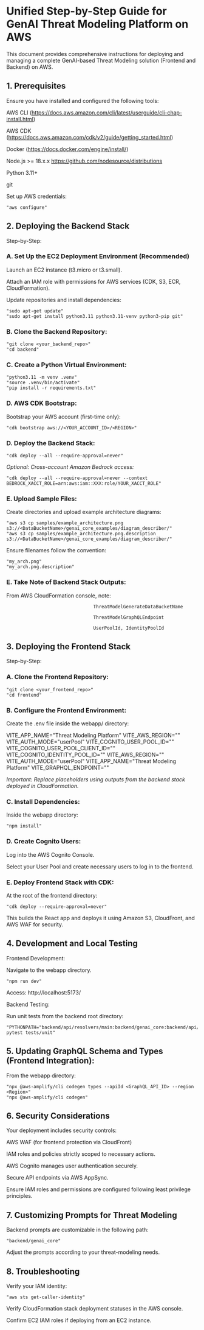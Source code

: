 # Unified Step-by-Step Guide for GenAI Threat Modeling Platform on AWS

This document provides comprehensive instructions for deploying and managing a complete GenAI-based Threat Modeling solution (Frontend and Backend) on AWS.

## 1. Prerequisites

Ensure you have installed and configured the following tools:

AWS CLI (https://docs.aws.amazon.com/cli/latest/userguide/cli-chap-install.html)

AWS CDK (https://docs.aws.amazon.com/cdk/v2/guide/getting_started.html)

Docker (https://docs.docker.com/engine/install/)

Node.js >= 18.x.x https://github.com/nodesource/distributions

Python 3.11+

git

Set up AWS credentials:

    "aws configure"

## 2. Deploying the Backend Stack

Step-by-Step:

### A. Set Up the EC2 Deployment Environment (Recommended)

Launch an EC2 instance (t3.micro or t3.small).

Attach an IAM role with permissions for AWS services (CDK, S3, ECR, CloudFormation).

Update repositories and install dependencies:

    "sudo apt-get update"
    "sudo apt-get install python3.11 python3.11-venv python3-pip git"

### B. Clone the Backend Repository:

    "git clone <your_backend_repo>"
    "cd backend"

### C. Create a Python Virtual Environment:

    "python3.11 -m venv .venv"
    "source .venv/bin/activate"
    "pip install -r requirements.txt"

### D. AWS CDK Bootstrap:

Bootstrap your AWS account (first-time only):

    "cdk bootstrap aws://<YOUR_ACCOUNT_ID>/<REGION>"

### D. Deploy the Backend Stack:

    "cdk deploy --all --require-approval=never"

*Optional: Cross-account Amazon Bedrock access:*

    "cdk deploy --all --require-approval=never --context BEDROCK_XACCT_ROLE=arn:aws:iam::XXX:role/YOUR_XACCT_ROLE"

### E. Upload Sample Files:

Create directories and upload example architecture diagrams:

    "aws s3 cp samples/example_architecture.png s3://<DataBucketName>/genai_core_examples/diagram_describer/"
    "aws s3 cp samples/example_architecture.png.description s3://<DataBucketName>/genai_core_examples/diagram_describer/"

Ensure filenames follow the convention:

    "my_arch.png"
    "my_arch.png.description"

### E. Take Note of Backend Stack Outputs:

From AWS CloudFormation console, note:

                                    ThreatModelGenerateDataBucketName

                                    ThreatModelGraphQLEndpoint

                                    UserPoolId, IdentityPoolId

## 3. Deploying the Frontend Stack

Step-by-Step:

### A. Clone the Frontend Repository:

    "git clone <your_frontend_repo>"
    "cd frontend"

### B. Configure the Frontend Environment:

Create the .env file inside the webapp/ directory:

VITE_APP_NAME="Threat Modeling Platform"
VITE_AWS_REGION="<Your AWS Region>"
VITE_AUTH_MODE="userPool"
VITE_COGNITO_USER_POOL_ID="<UserPoolId>"
VITE_COGNITO_USER_POOL_CLIENT_ID="<AppClientId>"
VITE_COGNITO_IDENTITY_POOL_ID="<IdentityPoolId>"
VITE_AWS_REGION="<Region>"
VITE_AUTH_MODE="userPool"
VITE_APP_NAME="Threat Modeling Platform"
VITE_GRAPHQL_ENDPOINT="<GraphQLEndpoint>"

*Important: Replace placeholders using outputs from the backend stack deployed in CloudFormation.*

### C. Install Dependencies:

Inside the webapp directory:

    "npm install"

### D. Create Cognito Users:

Log into the AWS Cognito Console.

Select your User Pool and create necessary users to log in to the frontend.

### E. Deploy Frontend Stack with CDK:

At the root of the frontend directory:

    "cdk deploy --require-approval=never"

This builds the React app and deploys it using Amazon S3, CloudFront, and AWS WAF for security.

## 4. Development and Local Testing

Frontend Development:

Navigate to the webapp directory.

    "npm run dev"

Access: http://localhost:5173/

Backend Testing:

Run unit tests from the backend root directory:

    "PYTHONPATH="backend/api/resolvers/main:backend/genai_core:backend/api/shared" pytest tests/unit"

## 5. Updating GraphQL Schema and Types (Frontend Integration):

From the webapp directory:

    "npx @aws-amplify/cli codegen types --apiId <GraphQL_API_ID> --region <Region>"
    "npx @aws-amplify/cli codegen"

## 6. Security Considerations

Your deployment includes security controls:

AWS WAF (for frontend protection via CloudFront)

IAM roles and policies strictly scoped to necessary actions.

AWS Cognito manages user authentication securely.

Secure API endpoints via AWS AppSync.

Ensure IAM roles and permissions are configured following least privilege principles.

## 7. Customizing Prompts for Threat Modeling

Backend prompts are customizable in the following path:

    "backend/genai_core"

Adjust the prompts according to your threat-modeling needs.

## 8. Troubleshooting

Verify your IAM identity:

    "aws sts get-caller-identity"

Verify CloudFormation stack deployment statuses in the AWS console.

Confirm EC2 IAM roles if deploying from an EC2 instance.

